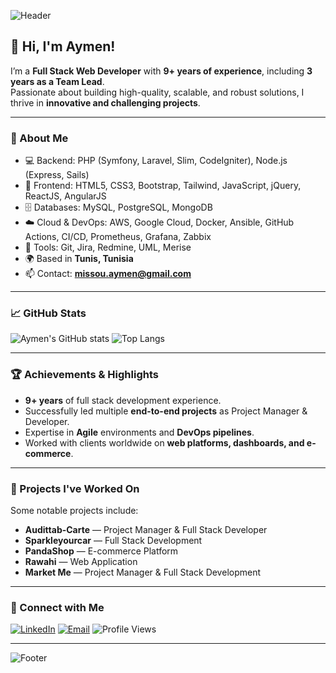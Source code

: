 <!-- Banner -->
![Header](https://capsule-render.vercel.app/api?type=waving&color=0:0f2027,100:2c5364&height=250&section=header&text=Aymen%20Missaoui&fontSize=50&fontColor=ffffff&animation=fadeIn&desc=Full%20Stack%20Web%20Developer%20%7C%20Team%20Lead&descSize=20&descAlignY=65)

## 👋 Hi, I'm Aymen!
I’m a **Full Stack Web Developer** with **9+ years of experience**, including **3 years as a Team Lead**.  
Passionate about building high-quality, scalable, and robust solutions, I thrive in **innovative and challenging projects**.

---

### 🚀 About Me
- 💻 Backend: PHP (Symfony, Laravel, Slim, CodeIgniter), Node.js (Express, Sails)
- 🎨 Frontend: HTML5, CSS3, Bootstrap, Tailwind, JavaScript, jQuery, ReactJS, AngularJS
- 🗄 Databases: MySQL, PostgreSQL, MongoDB
- ☁️ Cloud & DevOps: AWS, Google Cloud, Docker, Ansible, GitHub Actions, CI/CD, Prometheus, Grafana, Zabbix
- 🔧 Tools: Git, Jira, Redmine, UML, Merise
- 🌍 Based in **Tunis, Tunisia**
- 📫 Contact: **[missou.aymen@gmail.com](mailto:missou.aymen@gmail.com)**

---

### 📈 GitHub Stats
![Aymen's GitHub stats](https://github-readme-stats.vercel.app/api?username=aymenmissaoui&show_icons=true&theme=tokyonight)
![Top Langs](https://github-readme-stats.vercel.app/api/top-langs/?username=aymenmissaoui&layout=compact&theme=tokyonight)

---

### 🏆 Achievements & Highlights
- **9+ years** of full stack development experience.
- Successfully led multiple **end-to-end projects** as Project Manager & Developer.
- Expertise in **Agile** environments and **DevOps pipelines**.
- Worked with clients worldwide on **web platforms, dashboards, and e-commerce**.

---

### 💼 Projects I've Worked On
Some notable projects include:
- **Audittab-Carte** — Project Manager & Full Stack Developer
- **Sparkleyourcar** — Full Stack Development
- **PandaShop** — E-commerce Platform
- **Rawahi** — Web Application
- **Market Me** — Project Manager & Full Stack Development

---

### 🔗 Connect with Me
[![LinkedIn](https://img.shields.io/badge/LinkedIn-Profile-blue)](https://www.linkedin.com/in/aymenmissaoui)
[![Email](https://img.shields.io/badge/Email-Contact%20Me-red)](mailto:missou.aymen@gmail.com)
![Profile Views](https://komarev.com/ghpvc/?username=aymenmissaoui&color=blue)

---

<!-- Footer -->
![Footer](https://capsule-render.vercel.app/api?type=waving&color=0:0f2027,100:2c5364&height=120&section=footer)
